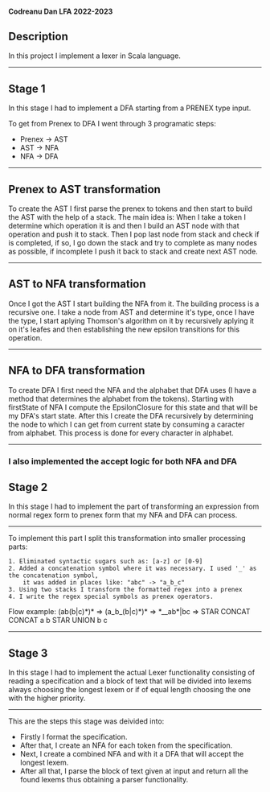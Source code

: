 #### Codreanu Dan LFA 2022-2023

## Description

<p>In this project I implement a lexer in Scala language.</p>

---

## Stage 1

<p>
In this stage I had to implement a DFA starting from a PRENEX type input.

To get from Prenex to DFA I went through 3 programatic steps:
* Prenex -> AST
* AST -> NFA
* NFA -> DFA
</p>

---

## Prenex to AST transformation

<p>
    To create the AST I first parse the prenex to tokens and then start to build the AST with the help of a stack.
    The main idea is: When I take a token I determine which operation it is and then I build an AST node with that operation and push it to stack.
    Then I pop last node from stack and check if is completed, if so, I go down the stack and try to complete as many nodes as possible, if incomplete I push it back to stack and create next AST node.
</p>

---

## AST to NFA transformation

<p>
    Once I got the AST I start building the NFA from it. The building process is a recursive one. 
    I take a node from AST and determine it's type, once I have the type, I start aplying Thomson's algorithm on it by recursively aplying it on it's leafes and then establishing the new epsilon transitions for this operation.
</p>

---

## NFA to DFA transformation

<p>
    To create DFA I first need the NFA and the alphabet that DFA uses (I have a method that determines the alphabet from the tokens).
    Starting with firstState of NFA I compute the EpsilonClosure for this state and that will be my DFA's start state. After this I create the DFA recursively by determining the node to which I can get from current state by consuming a caracter from alphabet. This process is done for every character in alphabet.
</p>

---

### I also implemented the accept logic for both NFA and DFA

## Stage 2

<p>
    In this stage I had to implement the part of transforming an expression from normal regex form to prenex form that my NFA and DFA can process.
</p>

---

<p>
    To implement this part I split this transformation into smaller processing parts:
</p>

    1. Eliminated syntactic sugars such as: [a-z] or [0-9]
    2. Added a concatenation symbol where it was necessary. I used '_' as the concatenation symbol, 
        it was added in places like: "abc" -> "a_b_c"
    3. Using two stacks I transform the formatted regex into a prenex
    4. I write the regex special symbols as prenex operators.

<p>
    Flow example: 
    (ab(b|c)*)* => (a_b_(b|c)*)* => *__ab*|bc => STAR CONCAT CONCAT a b STAR UNION b c
</p>

---

## Stage 3

<p>
    In this stage I had to implement the actual Lexer functionality consisting of reading a specification and a block of text that will be divided into lexems always choosing the longest lexem or if of equal length choosing the one with the higher priority.
</p>

---


This are the steps this stage was deivided into:
*   Firstly I format the specification.
*   After that, I create an NFA for each token from the specification.
*   Next, I create a combined NFA and with it a DFA that will accept the longest lexem.
*   After all that, I parse the block of text given at input and return all the found lexems thus obtaining a parser functionality.
